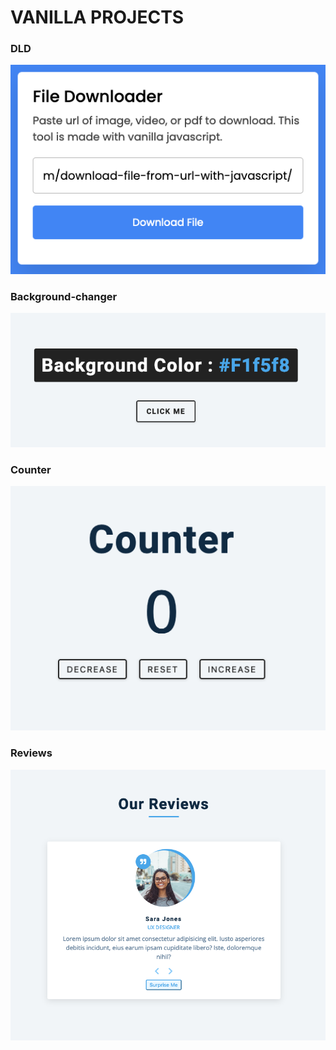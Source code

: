 # VANILLA PROJECTS
<p align="center">

### DLD
![alt text](screenshots/1.png)

### Background-changer
![alt text](screenshots/2.png)

### Counter
![alt text](screenshots/3.png)

### Reviews
![alt text](screenshots/4.png)

</p>